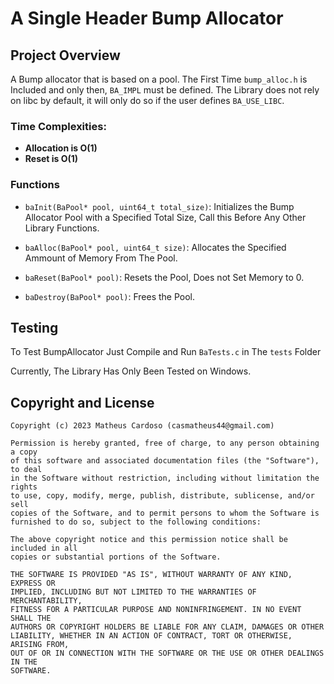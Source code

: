# A Single Header Bump Allocator

## Project Overview

A Bump allocator that is based on a pool. The First Time `bump_alloc.h` is Included and only then, `BA_IMPL` must be defined.
The Library does not rely on libc by default, it will only do so if the user defines `BA_USE_LIBC`.

### Time Complexities:

- **Allocation is O(1)**
- **Reset is O(1)**

### Functions

- `baInit(BaPool* pool, uint64_t total_size)`: Initializes the Bump Allocator Pool with a Specified Total Size, Call this Before Any Other Library Functions.

- `baAlloc(BaPool* pool, uint64_t size)`: Allocates the Specified Ammount of Memory From The Pool.

- `baReset(BaPool* pool)`: Resets the Pool, Does not Set Memory to 0.

- `baDestroy(BaPool* pool)`: Frees the Pool.

## Testing

To Test BumpAllocator Just Compile and Run `BaTests.c` in The `tests` Folder

Currently, The Library Has Only Been Tested on Windows.

## Copyright and License

```plaintext
Copyright (c) 2023 Matheus Cardoso (casmatheus44@gmail.com)

Permission is hereby granted, free of charge, to any person obtaining a copy
of this software and associated documentation files (the "Software"), to deal
in the Software without restriction, including without limitation the rights
to use, copy, modify, merge, publish, distribute, sublicense, and/or sell
copies of the Software, and to permit persons to whom the Software is
furnished to do so, subject to the following conditions:

The above copyright notice and this permission notice shall be included in all
copies or substantial portions of the Software.

THE SOFTWARE IS PROVIDED "AS IS", WITHOUT WARRANTY OF ANY KIND, EXPRESS OR
IMPLIED, INCLUDING BUT NOT LIMITED TO THE WARRANTIES OF MERCHANTABILITY,
FITNESS FOR A PARTICULAR PURPOSE AND NONINFRINGEMENT. IN NO EVENT SHALL THE
AUTHORS OR COPYRIGHT HOLDERS BE LIABLE FOR ANY CLAIM, DAMAGES OR OTHER
LIABILITY, WHETHER IN AN ACTION OF CONTRACT, TORT OR OTHERWISE, ARISING FROM,
OUT OF OR IN CONNECTION WITH THE SOFTWARE OR THE USE OR OTHER DEALINGS IN THE
SOFTWARE.
```
